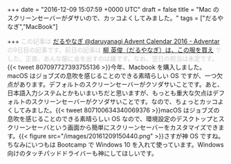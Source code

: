 
+++
date = "2016-12-09 15:07:59 +0000 UTC"
draft = false
title = "Mac のスクリーンセーバーがダサいので、カッコよくしてみました。"
tags = ["だるやなぎ","MacBook"]

+++
<span style="color: #cccccc">この記事は <a href="http://www.adventar.org/calendars/1621">だるやなぎ @daruyanagi Advent Calendar 2016 - Adventar</a> の9日目の記事です。前日の記事は <a href="http://jz5.jp/2016/12/08/best-style-me/">柳 英俊（だるやなぎ）は、この服を買え</a> でした。正直、あんな服に金を出すのは嫌です。なお、翌日の担当は未定です。</span>{{< tweet 807097727393755136 >}}今年、Macbook を購入しました。macOS はジョブズの息吹を感じることのできる素晴らしい OS ですが、一つ欠点があります。デフォルトのスクリーンセーバーがクソダサいことです。あと、日本語入力システムとかもいまいちだと思いますが、もっとも重大な欠点はデフォルトのスクリーンセーバーがクソダサいことです。なので、ちょっとカッコよくしてみました。{{< tweet 807100634340069376 >}}macOS はジョブズの息吹を感じることのできる素晴らしい OS なので、環境設定のデスクトップとスクリーンセーバという画面から簡単にスクリーンセーバーをカスタマイズできます。{{< figure src="/images/20161209150440.png"  >}}さすが神 OS ですね。ちなみにいつもは Bootcamp で Windows 10 を入れて使っています。Windows 向けのタッチパッドドライバーも神にしてほしいです。


